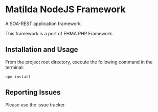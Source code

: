 
Matilda NodeJS Framework
=========================

A SOA-REST application framework.

This framework is a port of EHMA PHP Framework.

Installation and Usage
----------------------

From the project root directory, execute the following command in the terminal:

	npm install


Reporting Issues
----------------

Please use the issue tracker.

